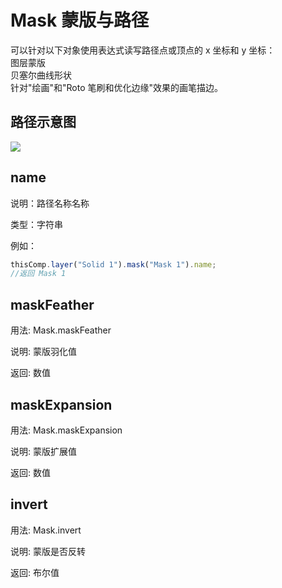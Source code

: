 # Mask 蒙版与路径

可以针对以下对象使用表达式读写路径点或顶点的 x 坐标和 y 坐标：  
图层蒙版  
贝塞尔曲线形状  
针对"绘画"和"Roto 笔刷和优化边缘"效果的画笔描边。

## 路径示意图

![](https://mir.yuelili.com/wp-content/uploads/user/AE/expression/a-z/createPath-sample1.png)

## name

说明：路径名称名称

类型：字符串

例如：

```javascript
thisComp.layer("Solid 1").mask("Mask 1").name;
//返回 Mask 1
```

## maskFeather

用法: Mask.maskFeather

说明: 蒙版羽化值

返回: 数值

## maskExpansion

用法: Mask.maskExpansion

说明: 蒙版扩展值

返回: 数值

## invert

用法: Mask.invert

说明: 蒙版是否反转

返回: 布尔值

